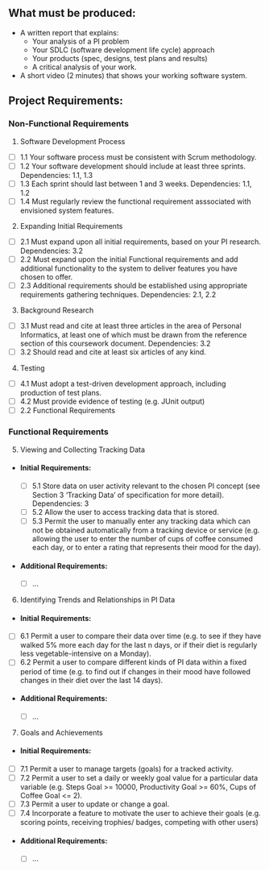 ## What must be produced:
  - A written report that explains:
    -  Your analysis of a PI problem
    -  Your SDLC (software development life cycle) approach 
    -  Your products (spec, designs, test plans and results)
    -  A critical analysis of your work. 
  - A short video (2 minutes) that shows your working software system. 

## Project Requirements:

### Non-Functional Requirements
1. Software Development Process
  - [ ] 1.1 Your software process must be consistent with Scrum methodology.
  - [ ] 1.2 Your software development should include at least three sprints. Dependencies: 1.1, 1.3
  - [ ] 1.3 Each sprint should last between 1 and 3 weeks.
    Dependencies: 1.1, 1.2
  - [ ] 1.4 Must regularly review the functional requirement asssociated with envisioned system features.

2. Expanding Initial Requirements
  - [ ] 2.1 Must expand upon all initial requirements, based on your
PI research.
Dependencies: 3.2
  - [ ] 2.2 Must expand upon the initial Functional requirements
and add additional functionality to the system to deliver
features you have chosen to offer.
  - [ ] 2.3 Additional requirements should be established using
appropriate requirements gathering techniques.
Dependencies: 2.1, 2.2

3. Background Research
  - [ ] 3.1 Must read and cite at least three articles in the area of
Personal Informatics, at least one of which must be drawn
from the reference section of this coursework document.
Dependencies: 3.2
  - [ ] 3.2 Should read and cite at least six articles of any kind. 

4. Testing
  - [ ] 4.1 Must adopt a test-driven development approach,
including production of test plans.
  - [ ] 4.2 Must provide evidence of testing (e.g. JUnit output)
  - [ ] 2.2 Functional Requirements

### Functional Requirements

5. Viewing and Collecting Tracking Data
  - #### Initial Requirements:
    - [ ] 5.1 Store data on user activity relevant to the chosen PI
concept (see Section 3 ‘Tracking Data’ of specification for more detail).
Dependencies: 3
    - [ ] 5.2 Allow the user to access tracking data that is stored.
    - [ ] 5.3 Permit the user to manually enter any tracking data which
can not be obtained automatically from a tracking device or
service (e.g. allowing the user to enter the number of cups
of coffee consumed each day, or to enter a rating that
represents their mood for the day).
  - #### Additional Requirements:
    - [ ] ...
  

6. Identifying Trends and Relationships in PI Data
  - #### Initial Requirements:
  - [ ] 6.1 Permit a user to compare their data over time (e.g. to see
if they have walked 5% more each day for the last n days,
or if their diet is regularly less vegetable-intensive on a
Monday). 
  - [ ] 6.2 Permit a user to compare different kinds of PI data within
a fixed period of time (e.g. to find out if changes in their
mood have followed changes in their diet over the last 14
days).
  - #### Additional Requirements:
      - [ ] ...

7. Goals and Achievements
  - #### Initial Requirements:
  - [ ] 7.1 Permit a user to manage targets (goals) for a tracked
activity.
  - [ ] 7.2 Permit a user to set a daily or weekly goal value for a
particular data variable (e.g. Steps Goal >= 10000,
Productivity Goal >= 60%, Cups of Coffee Goal <= 2).
  - [ ] 7.3 Permit a user to update or change a goal.
  - [ ] 7.4 Incorporate a feature to motivate the user to achieve their
goals (e.g. scoring points, receiving trophies/ badges,
competing with other users)
  - #### Additional Requirements:
      - [ ] ...
